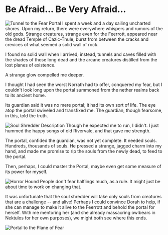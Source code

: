 # Be Afraid... Be Very Afraid...

![Tunnel to the Fear Portal](http://westkarana.com/wp-content/uploads/2006/08/fearcave.jpg) I spent a week and a day sailing uncharted shores. Upon my return, there were everywhere whispers and rumors of the old gods. Strange creatures, strange even for the Feerrott, appeared near the dread Temple of Cazic-Thule, burst from between the cracks and crevices of what seemed a solid wall of rock.

I found no solid wall when I arrived; instead, tunnels and caves filled with the shades of those long dead and the arcane creatures distilled from the lost planes of existence.

A strange glow compelled me deeper.

I thought I had seen the worst Norrath had to offer, conquered my fear, but I couldn't look long upon the portal summoned from the nether realms back to its ancient home.

Its guardian said it was no mere portal; it had its own sort of life. The eye atop the portal swiveled and transfixed me. The guardian, though fearsome, in this, told the truth.

![Soul Shredder Description](http://westkarana.com/wp-content/uploads/2006/08/soulshredder.jpg) Though he expected me to run, I didn't. I just hummed the happy songs of old Rivervale, and that gave me strength.

The portal, confided the guardian, was not yet complete. It needed souls. Hundreds, thousands of souls. He pressed a strange, jagged charm into my hand, and made me promise to rip the souls from the newly dead, to feed to the portal.

Then, perhaps, I could master the Portal, maybe even get some measure of its power for myself.

![Horror Hound](http://westkarana.com/wp-content/uploads/2006/08/hellhound.jpg) People don't fear halflings much, as a rule. It might just be about time to work on changing that.

It was unfortunate that the soul shredder will take only souls from creatures that are a challenge -- and alive! Perhaps I could convince Dorah to help, if she can manage to make it alive to the Feerrott and behold the portal for herself. With me mentoring her (and she already massacring owlbears in Nektulos for her own purposes), we might both see where this ends.

![Portal to the Plane of Fear](http://westkarana.com/wp-content/uploads/2006/08/fearportal.jpg)
